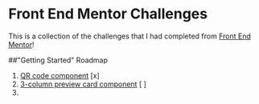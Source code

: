 # Front End Mentor Challenges

This is a collection of the challenges that I had completed from [Front End Mentor](https://www.frontendmentor.io/)!

##"Getting Started" Roadmap

1. [QR code component]() [x]
2. [3-column preview card component]() [ ]
3.
